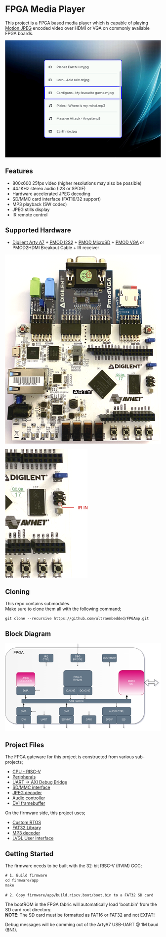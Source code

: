 # FPGA Media Player

This project is a FPGA based media player which is capable of playing [Motion JPEG](https://en.wikipedia.org/wiki/Motion_JPEG) encoded video over HDMI or VGA on commonly available FPGA boards.

![](docs/demo.png)

## Features
* 800x600 25fps video (higher resolutions may also be possible)
* 44.1KHz stereo audio (I2S or SPDIF)
* Hardware accelerated JPEG decoding
* SD/MMC card interface (FAT16/32 support)
* MP3 playback (SW codec)
* JPEG stills display
* IR remote control

## Supported Hardware
* [Digilent Arty A7](https://reference.digilentinc.com/reference/programmable-logic/arty-a7/start) + [PMOD I2S2](https://reference.digilentinc.com/reference/pmod/pmodi2s2/start) + [PMOD MicroSD](https://reference.digilentinc.com/reference/pmod/pmodmicrosd/start) + [PMOD VGA](https://reference.digilentinc.com/reference/pmod/pmodvga/start) or PMOD2HDMI Breakout Cable + IR receiver

![ArtyA7](docs/arty.png)

![IR Connection](docs/ir_conn.png)

## Cloning

This repo contains submodules.  
Make sure to clone them all with the following command;

```
git clone --recursive https://github.com/ultraembedded/FPGAmp.git

```

## Block Diagram
![Block Diagram](docs/block_diagram.png)

## Project Files

The FPGA gateware for this project is constructed from various sub-projects;
* [CPU - RISC-V](https://github.com/ultraembedded/riscv)
* [Peripherals](https://github.com/ultraembedded/core_soc)
* [UART -> AXI Debug Bridge](https://github.com/ultraembedded/core_dbg_bridge)
* [SD/MMC interface](https://github.com/ultraembedded/core_mmc)
* [JPEG decoder](https://github.com/ultraembedded/core_jpeg_decoder)
* [Audio controller](https://github.com/ultraembedded/core_audio)
* [DVI framebuffer](https://github.com/ultraembedded/core_dvi_framebuffer)

On the firmware side, this project uses;
* [Custom RTOS](https://github.com/ultraembedded/librtos)
* [FAT32 Library](https://github.com/ultraembedded/fat_io_lib)
* [MP3 decoder](https://github.com/ultraembedded/libhelix-mp3)
* [LVGL User Interface](https://github.com/lvgl/lvgl)

## Getting Started

The firmware needs to be built with the 32-bit RISC-V (RVIM) GCC;
```
# 1. Build firmware
cd firmware/app
make

# 2. Copy firmware/app/build.riscv.boot/boot.bin to a FAT32 SD card
```

The bootROM in the FPGA fabric will automatically load 'boot.bin' from the SD card root directory.  
**NOTE**: The SD card must be formatted as FAT16 or FAT32 and not EXFAT!

Debug messages will be comming out of the ArtyA7 USB-UART @ 1M baud (8N1).

